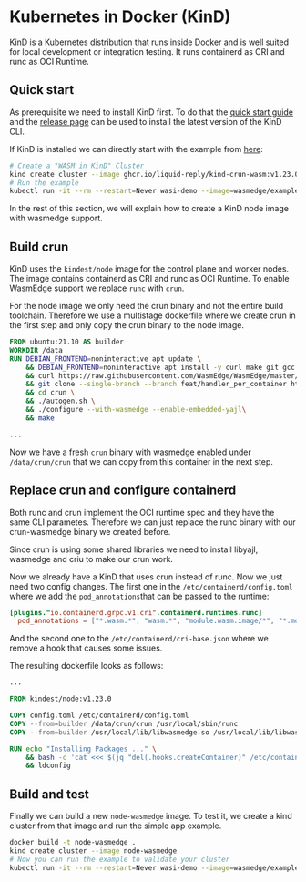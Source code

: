# Kubernetes in Docker (KinD)

KinD is a Kubernetes distribution that runs inside Docker and is well suited for local development or integration testing. It runs containerd as CRI and runc as OCI Runtime.

## Quick start

As prerequisite we need to install KinD first. To do that the [quick start guide](https://kind.sigs.k8s.io/docs/user/quick-start/#installing-from-release-binaries) and the [release page](https://github.com/kubernetes-sigs/kind/releases) can be used to install the latest version of the KinD CLI.

If KinD is installed we can directly start with the example from [here](https://github.com/Liquid-Reply/kind-crun-wasm):

```bash
# Create a "WASM in KinD" Cluster
kind create cluster --image ghcr.io/liquid-reply/kind-crun-wasm:v1.23.0
# Run the example
kubectl run -it --rm --restart=Never wasi-demo --image=wasmedge/example-wasi:latest --annotations="module.wasm.image/variant=compat-smart" /wasi_example_main.wasm 50000000
```

In the rest of this section, we will explain how to create a KinD node image with wasmedge support.

## Build crun

KinD uses the `kindest/node` image for the control plane and worker nodes. The image contains containerd as CRI and runc as OCI Runtime. To enable WasmEdge support we replace `runc` with `crun`.

For the node image we only need the crun binary and not the entire build toolchain. Therefore we use a multistage dockerfile where we create crun in the first step and only copy the crun binary to the node image.

```Dockerfile
FROM ubuntu:21.10 AS builder
WORKDIR /data
RUN DEBIAN_FRONTEND=noninteractive apt update \
    && DEBIAN_FRONTEND=noninteractive apt install -y curl make git gcc build-essential pkgconf libtool libsystemd-dev libprotobuf-c-dev libcap-dev libseccomp-dev libyajl-dev go-md2man libtool autoconf python3 automake \
    && curl https://raw.githubusercontent.com/WasmEdge/WasmEdge/master/utils/install.sh | bash -s -- -p /usr/local \
    && git clone --single-branch --branch feat/handler_per_container https://github.com/liquid-reply/crun \
    && cd crun \
    && ./autogen.sh \
    && ./configure --with-wasmedge --enable-embedded-yajl\
    && make 

...
```

Now we have a fresh `crun` binary with wasmedge enabled under `/data/crun/crun` that we can copy from this container in the next step.

## Replace crun and configure containerd

Both runc and crun implement the OCI runtime spec and they have the same CLI parametes. Therefore we can just replace the runc binary with our crun-wasmedge binary we created before.

Since crun is using some shared libraries we need to install libyajl, wasmedge and criu to make our crun work.

Now we already have a KinD that uses crun instead of runc. Now we just need two config changes. The first one in the `/etc/containerd/config.toml` where we add the `pod_annotations`that can be passed to the runtime:

```toml
[plugins."io.containerd.grpc.v1.cri".containerd.runtimes.runc]
  pod_annotations = ["*.wasm.*", "wasm.*", "module.wasm.image/*", "*.module.wasm.image", "module.wasm.image/variant.*"]
```

And the second one to the `/etc/containerd/cri-base.json` where we remove a hook that causes some issues.

The resulting dockerfile looks as follows:

```Dockerfile
...

FROM kindest/node:v1.23.0

COPY config.toml /etc/containerd/config.toml
COPY --from=builder /data/crun/crun /usr/local/sbin/runc
COPY --from=builder /usr/local/lib/libwasmedge.so /usr/local/lib/libwasmedge.so

RUN echo "Installing Packages ..." \
    && bash -c 'cat <<< $(jq "del(.hooks.createContainer)" /etc/containerd/cri-base.json) > /etc/containerd/cri-base.json' \
    && ldconfig
```

## Build and test

Finally we can build a new `node-wasmedge` image. To test it, we create a kind cluster from that image and run the simple app example.

```bash
docker build -t node-wasmedge .
kind create cluster --image node-wasmedge
# Now you can run the example to validate your cluster
kubectl run -it --rm --restart=Never wasi-demo --image=wasmedge/example-wasi:latest --annotations="module.wasm.image/variant=compat-smart" /wasi_example_main.wasm 50000000
```
